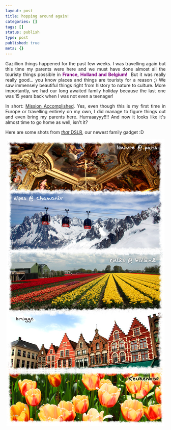 ```yaml
---
layout: post
title: hopping around again!
categories: []
tags: []
status: publish
type: post
published: true
meta: {}
---
```

<p align="justify">Gazillion things happened for the past few weeks. I was travelling again but this time my parents were here and we must have done almost all the touristy things possible in <strong><font color="#800080">France, Holland and Belgium!</font></strong>  But it was really really good... you know places and things are touristy for a reason ;) We saw immensely beautiful things right from history to nature to culture. More importantly, we had our long awaited family holiday because the last one was 15 years back when I was not even a teenager!</p>
<p align="justify">In short: <a href="/2008/02/27/a-gift-for-him-her/">Mission Accomplished</a>. Yes, even though this is my first time in Europe or travelling entirely on my own, I did manage to figure things out and even bring my parents here. Hurraaayyy!!!! And now it looks like it's almost time to go home as well, isn't it?</p>
<p align="justify">Here are some shots from <a href="http://www.dpreview.com/reviews/canoneos40d/"><em>that</em> DSLR</a>, our newest family gadget :D</p>
<p align="center"><img src="/img/europe_trip08_summary1.jpg" /><img src="/img/europe_trip08_summary2.jpg" /><img src="/img/europe_trip08_summary3.jpg" /></p>
